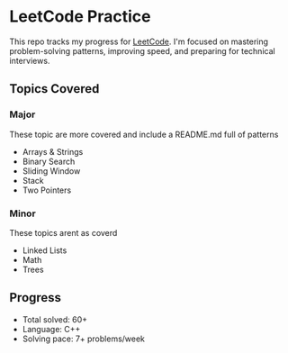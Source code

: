 # LeetCode Practice

This repo tracks my progress for [LeetCode](https://leetcode.com/u/apjv05/). I'm focused on mastering problem-solving patterns, improving speed, and preparing for technical interviews.

## Topics Covered

### Major
These topic are more covered and include a README.md full of patterns
- Arrays & Strings
- Binary Search
- Sliding Window
- Stack
- Two Pointers

### Minor
These topics arent as coverd
- Linked Lists
- Math
- Trees

## Progress

- Total solved: 60+
- Language: C++
- Solving pace: 7+ problems/week